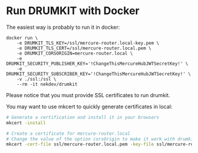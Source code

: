 # Run DRUMKIT with Docker
The easiest way is probably to run it in docker:

```
docker run \
    -e DRUMKIT_TLS_KEY=/ssl/mercure-router.local-key.pem \
    -e DRUMKIT_TLS_CERT=/ssl/mercure-router.local.pem \
    -e DRUMKIT_CORSORIGIN=mercure-router.local \
    -e DRUMKIT_SECURITY_PUBLISHER_KEY='!ChangeThisMercureHubJWTSecretKey!' \
    -e DRUMKIT_SECURITY_SUBSCRIBER_KEY='!ChangeThisMercureHubJWTSecretKey!' \
    -v ./ssl:/ssl \
    --rm -it nekdev/drumkit
```

Please notice that you must provide SSL certificates to run drumkit.

You may want to use mkcert to quickly generate certificates in local:

```bash
# Generate a certification and install it in your browsers
mkcert -install

# Create a certificate for mercure-router.local
# Change the value of the option corsOrigin to make it work with drumkit
mkcert -cert-file ssl/mercure-router.local.pem -key-file ssl/mercure-router.local-key.pem "mercure-router.local"
